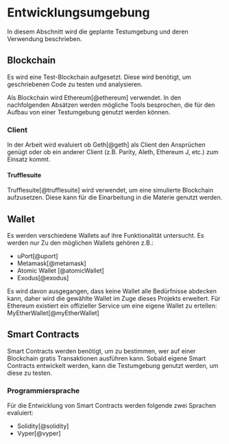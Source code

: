 # Entwicklungsumgebung

In diesem Abschnitt wird die geplante Testumgebung und deren Verwendung beschrieben. 


## Blockchain

Es wird eine Test-Blockchain aufgesetzt. Diese wird benötigt, um geschriebenen Code zu testen und analysieren. 

Als Blockchain wird Ethereum[@ethereum] verwendet. 
In den nachfolgenden Absätzen werden mögliche Tools besprochen, die für den Aufbau von einer Testumgebung genutzt werden können. 

### Client

In der Arbeit wird evaluiert ob Geth[@geth] als Client den Ansprüchen genügt oder ob ein anderer Client (z.B. Parity, Aleth, Ethereum J, etc.) zum Einsatz kommt.


#### Trufflesuite

Trufflesuite[@trufflesuite] wird verwendet, um eine simulierte Blockchain aufzusetzen. Diese kann für die Einarbeitung in die Materie genutzt werden.

## Wallet

Es werden verschiedene Wallets auf ihre Funktionalität untersucht. Es werden nur 
Zu den möglichen Wallets gehören z.B.:

- uPort[@uport]
- Metamask[@metamask]
- Atomic Wallet [@atomicWallet]
- Exodus[@exodus]

Es wird davon ausgegangen, dass keine Wallet alle Bedürfnisse abdecken kann, daher wird die gewählte Wallet im Zuge dieses Projekts erweitert. Für Ethereum existiert ein offizieller Service um eine eigene Wallet zu ertellen: MyEtherWallet[@myEtherWallet]

## Smart Contracts

Smart Contracts werden benötigt, um zu bestimmen, wer auf einer Blockchain gratis Transaktionen ausführen kann. 
Sobald eigene Smart Contracts entwickelt werden, kann die Testumgebung genutzt werden, um diese zu testen.


### Programmiersprache

Für die Entwicklung von Smart Contracts werden folgende zwei Sprachen evaluiert: 

- Solidity[@solidity]
- Vyper[@vyper]



